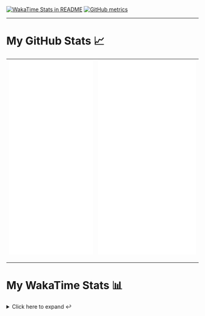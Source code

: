 [![WakaTime Stats in README](https://github.com/LOsioChico/LOsioChico/actions/workflows/waka.yml/badge.svg)](https://github.com/LOsioChico/LOsioChico/actions/workflows/waka.yml) [![GitHub metrics](https://github.com/LOsioChico/LOsioChico/actions/workflows/metrics.yml/badge.svg)](https://github.com/LOsioChico/LOsioChico/actions/workflows/metrics.yml)

---

# My GitHub Stats 📈

| ![](./assets/metrics.svg) | ![](./assets/metrics2.svg) |
| ------------------------- | -------------------------- |

---

# My WakaTime Stats 📊

<details>
<summary>Click here to expand ↩️</summary>
<br>

<!--START_SECTION:waka-->
![Code Time](http://img.shields.io/badge/Code%20Time-2%2C244%20hrs%2024%20mins-blue)

![Lines of code](https://img.shields.io/badge/From%20Hello%20World%20I%27ve%20Written-446.9%20thousand%20lines%20of%20code-blue)

**🐱 My GitHub Data** 

> 📦 690.7 kB Used in GitHub's Storage 
 > 
> 🚫 Not Opted to Hire
 > 
> 📜 29 Public Repositories 
 > 
> 🔑 34 Private Repositories 
 > 
**I'm a Night 🦉** 

```text
🌞 Morning                648 commits         ███░░░░░░░░░░░░░░░░░░░░░░   13.94 % 
🌆 Daytime                1480 commits        ████████░░░░░░░░░░░░░░░░░   31.85 % 
🌃 Evening                1609 commits        █████████░░░░░░░░░░░░░░░░   34.62 % 
🌙 Night                  910 commits         █████░░░░░░░░░░░░░░░░░░░░   19.58 % 
```
📅 **I'm Most Productive on Thursday** 

```text
Monday                   643 commits         ███░░░░░░░░░░░░░░░░░░░░░░   13.84 % 
Tuesday                  719 commits         ████░░░░░░░░░░░░░░░░░░░░░   15.47 % 
Wednesday                540 commits         ███░░░░░░░░░░░░░░░░░░░░░░   11.62 % 
Thursday                 877 commits         █████░░░░░░░░░░░░░░░░░░░░   18.87 % 
Friday                   698 commits         ████░░░░░░░░░░░░░░░░░░░░░   15.02 % 
Saturday                 752 commits         ████░░░░░░░░░░░░░░░░░░░░░   16.18 % 
Sunday                   418 commits         ██░░░░░░░░░░░░░░░░░░░░░░░   09.00 % 
```


📊 **This Week I Spent My Time On** 

```text
💬 Programming Languages: 
TypeScript               4 hrs 1 min         █████░░░░░░░░░░░░░░░░░░░░   21.63 % 
Astro                    3 hrs 50 mins       █████░░░░░░░░░░░░░░░░░░░░   20.63 % 
Markdown                 2 hrs 43 mins       ████░░░░░░░░░░░░░░░░░░░░░   14.68 % 
YAML                     2 hrs 12 mins       ███░░░░░░░░░░░░░░░░░░░░░░   11.88 % 
JSON                     1 hr 47 mins        ██░░░░░░░░░░░░░░░░░░░░░░░   09.61 % 
```

**I Mostly Code in TypeScript** 

```text
TypeScript               33 repos            ████████████░░░░░░░░░░░░░   49.25 % 
Scala                    9 repos             ███░░░░░░░░░░░░░░░░░░░░░░   13.43 % 
JavaScript               7 repos             ███░░░░░░░░░░░░░░░░░░░░░░   10.45 % 
CSS                      5 repos             ██░░░░░░░░░░░░░░░░░░░░░░░   07.46 % 
Astro                    4 repos             █░░░░░░░░░░░░░░░░░░░░░░░░   05.97 % 
```




 Last Updated on 13/06/2025 01:13:22 UTC
<!--END_SECTION:waka-->

## </details>
